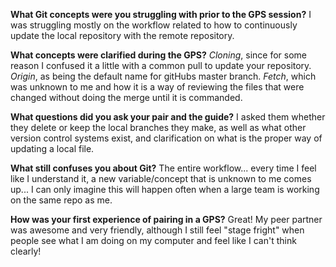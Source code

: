 **What Git concepts were you struggling with prior to the GPS session?**
I was struggling mostly on the workflow related to how to continuously update the local repository with the remote repository.

**What concepts were clarified during the GPS?**
*Cloning*, since for some reason I confused it a little with a common pull to update your repository.
*Origin*, as being the default name for gitHubs master branch.
*Fetch*, which was unknown to me and how it is a way of reviewing the files that were changed without doing the merge until it is commanded.

**What questions did you ask your pair and the guide?**
I asked them whether they delete or keep the local branches they make, as well as what other version control systems exist, and clarification on what is the proper way of updating a local file.


**What still confuses you about Git?**
The entire workflow... every time I feel like I understand it, a new variable/concept that is unknown to me comes up... I can only imagine this will happen often when a large team is working on the same repo as me.

**How was your first experience of pairing in a GPS?**
Great! My peer partner was awesome and very friendly, although I still feel "stage fright" when people see what I am doing on my computer and feel like I can't think clearly!